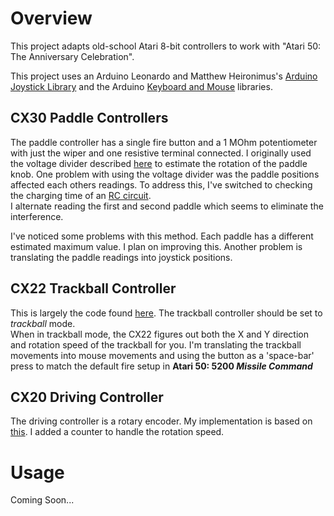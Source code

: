 # Overview
This project adapts old-school Atari 8-bit controllers to work with "Atari 50: The Anniversary Celebration".

This project uses an Arduino Leonardo and Matthew Heironimus's 
[Arduino Joystick Library](https://github.com/MHeironimus/ArduinoJoystickLibrary/tree/version-2.0)
and the Arduino [Keyboard and Mouse](https://docs.arduino.cc/built-in-examples/usb/KeyboardAndMouseControl)
libraries.   

## CX30 Paddle Controllers
The paddle controller has a single fire button and a 1 MOhm potentiometer 
with just the wiper and one resistive terminal connected.  I originally 
used the voltage divider described
[here](https://www.circuitbasics.com/arduino-ohm-meter/) to estimate the 
rotation of the paddle knob.   One problem with using the voltage divider
was the paddle positions affected each others readings.   To address this,
I've switched to checking the charging time of an
[RC circuit](https://www.icode.com/analog-to-digital-conversion-with-rc-circuit-in-microcontroller-projects/).   
I alternate reading the first and second paddle which seems to eliminate 
the interference. 

I've noticed some problems with this method.  Each paddle has a different 
estimated maximum value.  I plan on improving this.  Another problem is 
translating the paddle readings into joystick positions.

## CX22  Trackball Controller
This is largely the code found [here](https://jeffpiepmeier.blogspot.com/2016/08/vintage-atari-cx22-trak-ball-with-usb.html). 
The trackball controller should be set to _trackball_ mode.  
When in trackball mode, the CX22 figures out both the X and Y direction 
and rotation speed of the trackball for you.  I'm translating the trackball movements into 
mouse movements and using the button as a 'space-bar' press to match
the default fire setup in **Atari 50: 5200 _Missile Command_** 

## CX20  Driving Controller
The driving controller is a rotary encoder.  My implementation is based on
[this](https://howtomechatronics.com/tutorials/arduino/rotary-encoder-works-use-arduino/).
I added a counter to handle the rotation speed.

# Usage
Coming Soon...



